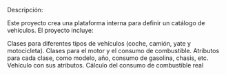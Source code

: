 Descripción:

Este proyecto crea una plataforma interna para definir un catálogo de vehículos. El proyecto incluye:

Clases para diferentes tipos de vehículos (coche, camión, yate y motocicleta).
Clases para el motor y el consumo de combustible.
Atributos para cada clase, como modelo, año, consumo de gasolina, chasis, etc.
Vehículo con sus atributos.
Cálculo del consumo de combustible real
